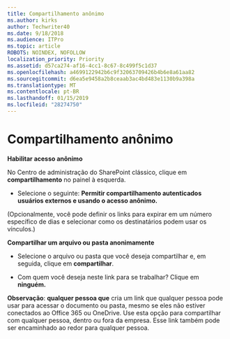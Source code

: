 ```yaml
---
title: Compartilhamento anônimo
ms.author: kirks
author: Techwriter40
ms.date: 9/18/2018
ms.audience: ITPro
ms.topic: article
ROBOTS: NOINDEX, NOFOLLOW
localization_priority: Priority
ms.assetid: d57ca274-af16-4cc1-8c67-8c499f5c1d37
ms.openlocfilehash: a4699122942b6c9f32063709426b4b6e8a61aa82
ms.sourcegitcommit: d6ea5e9458a2b8ceaab3ac4bd483e1130b9a398a
ms.translationtype: MT
ms.contentlocale: pt-BR
ms.lasthandoff: 01/15/2019
ms.locfileid: "28274750"
---
```

# <a name="anonymous-sharing"></a>Compartilhamento anônimo

 **Habilitar acesso anônimo**
  
No Centro de administração do SharePoint clássico, clique em **compartilhamento** no painel à esquerda. 
  
- Selecione o seguinte: **Permitir compartilhamento autenticados usuários externos e usando o acesso anônimo.**
  
(Opcionalmente, você pode definir os links para expirar em um número específico de dias e selecionar como os destinatários podem usar os vínculos.)
    
 **Compartilhar um arquivo ou pasta anonimamente**
  
- Selecione o arquivo ou pasta que você deseja compartilhar e, em seguida, clique em **compartilhar**. 
    
- Com quem você deseja neste link para se trabalhar? Clique em **ninguém.**
  
 **Observação**: **qualquer pessoa que** cria um link que qualquer pessoa pode usar para acessar o documento ou pasta, mesmo se eles não estiver conectados ao Office 365 ou OneDrive. Use esta opção para compartilhar com qualquer pessoa, dentro ou fora da empresa. Esse link também pode ser encaminhado ao redor para qualquer pessoa. 
    

